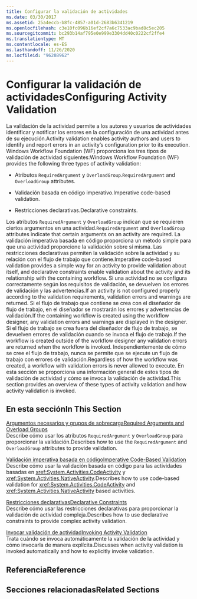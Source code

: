 ```yaml
---
title: Configurar la validación de actividades
ms.date: 03/30/2017
ms.assetid: 25a4eccb-b8fc-4857-a01d-2683b6341219
ms.openlocfilehash: c3e10fc096b16ef2cf7a6c7533ac9bad8c5ec205
ms.sourcegitcommit: bc293b14af795e0e999e3304dd40c0222cf2ffe4
ms.translationtype: MT
ms.contentlocale: es-ES
ms.lasthandoff: 11/26/2020
ms.locfileid: "96288962"
---
```

# <a name="configuring-activity-validation"></a><span data-ttu-id="068da-102">Configurar la validación de actividades</span><span class="sxs-lookup"><span data-stu-id="068da-102">Configuring Activity Validation</span></span>

<span data-ttu-id="068da-103">La validación de la actividad permite a los autores y usuarios de actividades identificar y notificar los errores en la configuración de una actividad antes de su ejecución.</span><span class="sxs-lookup"><span data-stu-id="068da-103">Activity validation enables activity authors and users to identify and report errors in an activity’s configuration prior to its execution.</span></span> <span data-ttu-id="068da-104">Windows Workflow Foundation (WF) proporciona los tres tipos de validación de actividad siguientes:</span><span class="sxs-lookup"><span data-stu-id="068da-104">Windows Workflow Foundation (WF) provides the following three types of activity validation:</span></span>  
  
- <span data-ttu-id="068da-105">Atributos `RequiredArgument` y `OverloadGroup`.</span><span class="sxs-lookup"><span data-stu-id="068da-105">`RequiredArgument` and `OverloadGroup` attributes.</span></span>  
  
- <span data-ttu-id="068da-106">Validación basada en código imperativo.</span><span class="sxs-lookup"><span data-stu-id="068da-106">Imperative code-based validation.</span></span>  
  
- <span data-ttu-id="068da-107">Restricciones declarativas.</span><span class="sxs-lookup"><span data-stu-id="068da-107">Declarative constraints.</span></span>  
  
 <span data-ttu-id="068da-108">Los atributos `RequiredArgument` y `OverloadGroup` indican que se requieren ciertos argumentos en una actividad.</span><span class="sxs-lookup"><span data-stu-id="068da-108">`RequiredArgument` and `OverloadGroup` attributes indicate that certain arguments on an activity are required.</span></span> <span data-ttu-id="068da-109">La validación imperativa basada en código proporciona un método simple para que una actividad proporcione la validación sobre sí misma. Las restricciones declarativas permiten la validación sobre la actividad y su relación con el flujo de trabajo que contiene.</span><span class="sxs-lookup"><span data-stu-id="068da-109">Imperative code-based validation provides a simple way for an activity to provide validation about itself, and declarative constraints enable validation about the activity and its relationship with the containing workflow.</span></span> <span data-ttu-id="068da-110">Si una actividad no se configura correctamente según los requisitos de validación, se devuelven los errores de validación y las advertencias.</span><span class="sxs-lookup"><span data-stu-id="068da-110">If an activity is not configured properly according to the validation requirements, validation errors and warnings are returned.</span></span> <span data-ttu-id="068da-111">Si el flujo de trabajo que contiene se crea con el diseñador de flujo de trabajo, en el diseñador se mostrarán los errores y advertencias de validación.</span><span class="sxs-lookup"><span data-stu-id="068da-111">If the containing workflow is created using the workflow designer, any validation errors and warnings are displayed in the designer.</span></span> <span data-ttu-id="068da-112">Si el flujo de trabajo se crea fuera del diseñador de flujo de trabajo, se devuelven errores de validación cuando se invoca el flujo de trabajo.</span><span class="sxs-lookup"><span data-stu-id="068da-112">If the workflow is created outside of the workflow designer any validation errors are returned when the workflow is invoked.</span></span> <span data-ttu-id="068da-113">Independientemente de cómo se cree el flujo de trabajo, nunca se permite que se ejecute un flujo de trabajo con errores de validación.</span><span class="sxs-lookup"><span data-stu-id="068da-113">Regardless of how the workflow was created, a workflow with validation errors is never allowed to execute.</span></span> <span data-ttu-id="068da-114">En esta sección se proporciona una información general de estos tipos de validación de actividad y cómo se invoca la validación de actividad.</span><span class="sxs-lookup"><span data-stu-id="068da-114">This section provides an overview of these types of activity validation and how activity validation is invoked.</span></span>  
  
## <a name="in-this-section"></a><span data-ttu-id="068da-115">En esta sección</span><span class="sxs-lookup"><span data-stu-id="068da-115">In This Section</span></span>  

 [<span data-ttu-id="068da-116">Argumentos necesarios y grupos de sobrecarga</span><span class="sxs-lookup"><span data-stu-id="068da-116">Required Arguments and Overload Groups</span></span>](required-arguments-and-overload-groups.md)  
 <span data-ttu-id="068da-117">Describe cómo usar los atributos `RequiredArgument` y `OverloadGroup` para proporcionar la validación.</span><span class="sxs-lookup"><span data-stu-id="068da-117">Describes how to use the `RequiredArgument` and `OverloadGroup` attributes to provide validation.</span></span>  
  
 [<span data-ttu-id="068da-118">Validación imperativa basada en código</span><span class="sxs-lookup"><span data-stu-id="068da-118">Imperative Code-Based Validation</span></span>](imperative-code-based-validation.md)  
 <span data-ttu-id="068da-119">Describe cómo usar la validación basada en código para las actividades basadas en <xref:System.Activities.CodeActivity> y <xref:System.Activities.NativeActivity>.</span><span class="sxs-lookup"><span data-stu-id="068da-119">Describes how to use code-based validation for <xref:System.Activities.CodeActivity> and <xref:System.Activities.NativeActivity> based activities.</span></span>  
  
 [<span data-ttu-id="068da-120">Restricciones declarativas</span><span class="sxs-lookup"><span data-stu-id="068da-120">Declarative Constraints</span></span>](declarative-constraints.md)  
 <span data-ttu-id="068da-121">Describe cómo usar las restricciones declarativas para proporcionar la validación de actividad compleja.</span><span class="sxs-lookup"><span data-stu-id="068da-121">Describes how to use declarative constraints to provide complex activity validation.</span></span>  
  
 [<span data-ttu-id="068da-122">Invocar validación de actividad</span><span class="sxs-lookup"><span data-stu-id="068da-122">Invoking Activity Validation</span></span>](invoking-activity-validation.md)  
 <span data-ttu-id="068da-123">Trata cuándo se invoca automáticamente la validación de la actividad y cómo invocarla de manera explícita.</span><span class="sxs-lookup"><span data-stu-id="068da-123">Discusses when activity validation is invoked automatically and how to explicitly invoke validation.</span></span>  
  
## <a name="reference"></a><span data-ttu-id="068da-124">Referencia</span><span class="sxs-lookup"><span data-stu-id="068da-124">Reference</span></span>  
  
## <a name="related-sections"></a><span data-ttu-id="068da-125">Secciones relacionadas</span><span class="sxs-lookup"><span data-stu-id="068da-125">Related Sections</span></span>
